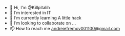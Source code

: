 - 👋 Hi, I’m @Killpitalih
- 👀 I’m interested in IT
- 🌱 I’m currently learning A little hack
- 💞️ I’m looking to collaborate on ...
- 📫 How to reach me andreiefremov001100@gmail.com 

<!---
Killpitalih/Killpitalih is a ✨ special ✨ repository because its `README.md` (this file) appears on your GitHub profile.
You can click the Preview link to take a look at your changes.
--->
